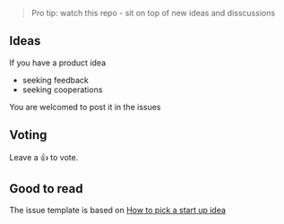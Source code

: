 > Pro tip: watch this repo - sit on top of new ideas and disscussions

## Ideas

If you have a product idea
- seeking feedback
- seeking cooperations

You are welcomed to post it in the issues

## Voting

Leave a 👍 to vote.

## Good to read
The issue template is based on [How to pick a start up idea](https://www.defmacro.org/2019/03/26/startup-checklist.html)
